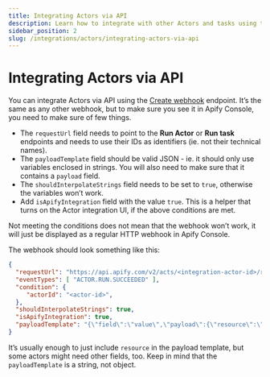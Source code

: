 ```yaml
---
title: Integrating Actors via API
description: Learn how to integrate with other Actors and tasks using the Apify API
sidebar_position: 2
slug: /integrations/actors/integrating-actors-via-api
---
```


# Integrating Actors via API

You can integrate Actors via API using the [Create webhook](/api/v2#/reference/webhooks/webhook-collection/create-webhook) endpoint. It’s the same as any other webhook, but to make sure you see it in Apify Console, you need to make sure of few things.

* The `requestUrl` field needs to point to the **Run Actor** or **Run task** endpoints and needs to use their IDs as identifiers (ie. not their technical names).
* The `payloadTemplate` field should be valid JSON - ie. it should only use variables enclosed in strings. You will also need to make sure that it contains a `payload` field.
* The `shouldInterpolateStrings` field needs to be set to `true`, otherwise the variables won’t work.
* Add `isApifyIntegration` field with the value `true`. This is a helper that turns on the Actor integration UI, if the above conditions are met.

Not meeting the conditions does not mean that the webhook won’t work, it will just be displayed as a regular HTTP webhook in Apify Console.

The webhook should look something like this:

```json
{
  "requestUrl": "https://api.apify.com/v2/acts/<integration-actor-id>/runs",
  "eventTypes": [ "ACTOR.RUN.SUCCEEDED" ],
  "condition": {
     "actorId": "<actor-id>",
  },
  "shouldInterpolateStrings": true,
  "isApifyIntegration": true,
  "payloadTemplate": "{\"field\":\"value\",\"payload\":{\"resource\":\"{{resource}}\"}}",
}
```

It’s usually enough to just include `resource` in the payload template, but some actors might need other fields, too. Keep in mind that the `payloadTemplate` is a string, not object.
